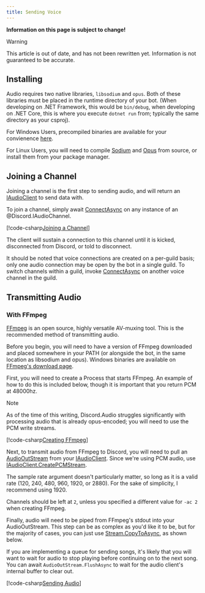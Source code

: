 ```yaml
---
title: Sending Voice
---
```


**Information on this page is subject to change!**

>[!WARNING]
>This article is out of date, and has not been rewritten yet.
Information is not guaranteed to be accurate.

## Installing

Audio requires two native libraries, `libsodium` and `opus`. 
Both of these libraries must be placed in the runtime directory of your 
bot. (When developing on .NET Framework, this would be `bin/debug`, 
when developing on .NET Core, this is where you execute `dotnet run` 
from; typically the same directory as your csproj).

For Windows Users, precompiled binaries are available for your 
convienence [here](https://discord.foxbot.me/binaries/).

For Linux Users, you will need to compile [Sodium] and [Opus] from 
source, or install them from your package manager.

[Sodium]: https://download.libsodium.org/libsodium/releases/
[Opus]: http://downloads.xiph.org/releases/opus/

## Joining a Channel

Joining a channel is the first step to sending audio, and will return 
an [IAudioClient] to send data with.

To join a channel, simply await [ConnectAsync] on any instance of an
@Discord.IAudioChannel.

[!code-csharp[Joining a Channel](samples/joining_audio.cs)]

The client will sustain a connection to this channel until it is 
kicked, disconnected from Discord, or told to disconnect.

It should be noted that voice connections are created on a per-guild 
basis; only one audio connection may be open by the bot in a single 
guild. To switch channels within a guild, invoke [ConnectAsync] on 
another voice channel in the guild.

[IAudioClient]: xref:Discord.Audio.IAudioClient
[ConnectAsync]: xref:Discord.IAudioChannel.ConnectAsync*

## Transmitting Audio

### With FFmpeg

[FFmpeg] is an open source, highly versatile AV-muxing tool. This is 
the recommended method of transmitting audio.

Before you begin, you will need to have a version of FFmpeg downloaded 
and placed somewhere in your PATH (or alongside the bot, in the same 
location as libsodium and opus). Windows binaries are available on 
[FFmpeg's download page].

[FFmpeg]: https://ffmpeg.org/
[FFmpeg's download page]: https://ffmpeg.org/download.html

First, you will need to create a Process that starts FFmpeg. An 
example of how to do this is included below, though it is important 
that you return PCM at 48000hz.

>[!NOTE]
>As of the time of this writing, Discord.Audio struggles significantly 
>with processing audio that is already opus-encoded; you will need to 
>use the PCM write streams.

[!code-csharp[Creating FFmpeg](samples/audio_create_ffmpeg.cs)]

Next, to transmit audio from FFmpeg to Discord, you will need to 
pull an [AudioOutStream] from your [IAudioClient]. Since we're using 
PCM audio, use [IAudioClient.CreatePCMStream].

The sample rate argument doesn't particularly matter, so long as it is 
a valid rate (120, 240, 480, 960, 1920, or 2880). For the sake of 
simplicity, I recommend using 1920.

Channels should be left at `2`, unless you specified a different value 
for `-ac 2` when creating FFmpeg.

[AudioOutStream]: xref:Discord.Audio.AudioOutStream
[IAudioClient.CreatePCMStream]: xref:Discord.Audio.IAudioClient#Discord_Audio_IAudioClient_CreateDirectPCMStream_Discord_Audio_AudioApplication_System_Nullable_System_Int32__System_Int32_

Finally, audio will need to be piped from FFmpeg's stdout into your 
AudioOutStream. This step can be as complex as you'd like it to be, but 
for the majority of cases, you can just use [Stream.CopyToAsync], as 
shown below.

[Stream.CopyToAsync]: https://msdn.microsoft.com/en-us/library/hh159084(v=vs.110).aspx

If you are implementing a queue for sending songs, it's likely that 
you will want to wait for audio to stop playing before continuing on 
to the next song. You can await `AudioOutStream.FlushAsync` to wait for 
the audio client's internal buffer to clear out.

[!code-csharp[Sending Audio](samples/audio_ffmpeg.cs)]
